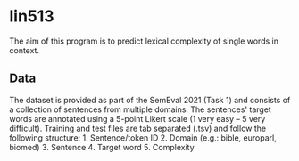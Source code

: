 # lin513

The aim of this program is to predict lexical complexity of single words in context.

## Data
The dataset is provided as part of the SemEval 2021 (Task 1) and consists of a collection
of sentences from multiple domains. The sentences' target words are annotated using a 5-point Likert scale (1 very easy – 5 very difficult). Training and test files are tab separated (.tsv) and follow the following structure:
    1. Sentence/token ID
    2. Domain (e.g.: bible, europarl, biomed)
    3. Sentence
    4. Target word
    5. Complexity